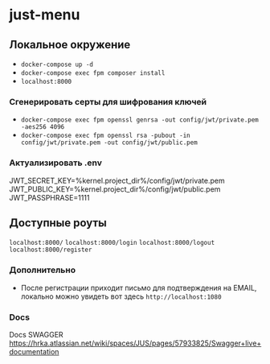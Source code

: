 # just-menu

## Локальное окружение
* `docker-compose up -d` 
* `docker-compose exec fpm composer install`
* `localhost:8000`


### Сгенерировать серты для шифрования ключей  
* `docker-compose exec fpm openssl genrsa -out config/jwt/private.pem -aes256 4096`
* `docker-compose exec fpm openssl rsa -pubout -in config/jwt/private.pem -out config/jwt/public.pem`

### Актуализировать .env
JWT_SECRET_KEY=%kernel.project_dir%/config/jwt/private.pem
JWT_PUBLIC_KEY=%kernel.project_dir%/config/jwt/public.pem
JWT_PASSPHRASE=1111


## Доступные роуты
`localhost:8000/`
`localhost:8000/login`
`localhost:8000/logout`
`localhost:8000/register`


### Дополнительно
* После регистрации приходит письмо для подтверждения на EMAIL, локально можно увидеть вот здесь `http://localhost:1080`


### Docs 
Docs SWAGGER https://hrka.atlassian.net/wiki/spaces/JUS/pages/57933825/Swagger+live+documentation

